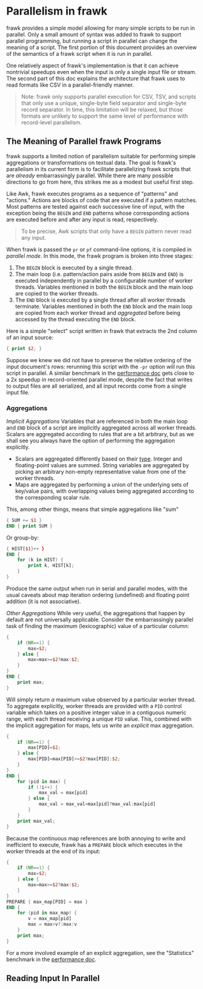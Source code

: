 # Parallelism in frawk

frawk provides a simple model allowing for many simple scripts to be run in
parallel. Only a small amount of syntax was added to frawk to support parallel
programming, but running a script in parallel can change the meaning of a
script. The first portion of this document provides an overview of the semantics
of a frawk script when it is run in parallel.

One relatively aspect of frawk's implementation is that it can achieve
nontrivial speedups even when the input is only a single input file or stream.
The second part of this doc explains the architecture that frawk uses to read
formats like CSV in a parallel-friendly manner.

> Note: frawk only supports parallel execution for CSV, TSV, and scripts that
> only use a unique, single-byte field separator and single-byte record
> separator. In time, this limitation will be relaxed, but those formats are
> unlikely to support the same level of performance with record-level
> parallelism.

## The Meaning of Parallel frawk Programs

frawk supports a limited notion of parallelism suitable for performing simple
aggregations or transformations on textual data. The goal is frawk's parallelism
in its current form is to facilitate parallelizing frawk scripts that are
_already_ embarrassingly parallel. While there are many possible directions to
go from here, this strikes me as a modest but useful first step.

Like Awk, frawk executes programs as a sequence of "patterns" and "actions."
Actions are blocks of code that are executed if a pattern matches. Most patterns
are tested against each successive line of input, with the exception being
the `BEGIN` and `END` patterns whose corresponding actions are executed before
and after any input is read, respectively.

> To be precise, Awk scripts that only have a `BEGIN` pattern never read any
> input.

When frawk is passed the `pr` or `pf` command-line options, it is compiled in
_parallel mode_. In this mode, the frawk program is broken into three stages:

1. The `BEGIN` block is executed by a single thread.
2. The main loop (i.e. pattern/action pairs aside from `BEGIN` and `END`) is
   executed independently in parallel by a configurable number of worker
   threads. Variables mentioned in both the `BEGIN` block and the main loop are
   copied to the worker threads.
3. The `END` block is executed by a single thread after all worker threads
   terminate. Variables mentioned in both the `END` block and the main loop are
   copied from each worker thread and _aggregated_ before being accessed by the
   thread executing the `END` block.

Here is a simple "select" script written in frawk that extracts the 2nd column
of an input source:
```awk
{ print $2; }
```

Suppose we knew we did not have to preserve the relative ordering of the input
document's rows: rerunning this script with the `-pr` option will run this
script in parallel. A similar benchmark in the [performance
doc](https://github.com/ezrosent/frawk/blob/master/info/performance.md) gets
close to a 2x speedup in record-oriented parallel mode, despite the fact that
writes to output files are all serialized, and all input records come from a
single input file.

### Aggregations

_Implicit Aggregations_ Variables that are referenced in both the main loop and
`END` block of a script are implicitly aggregated across all worker threads.
Scalars are aggregated according to rules that are a bit arbitrary, but as we
shall see you always have the option of performing the aggregation explicitly.

* Scalars are aggregated differently based on their
  [type](https://github.com/ezrosent/frawk/blob/master/info/types.md). Integer
  and floating-point values are summed. String variables are aggregated by picking
  an arbitrary non-empty representative value from one of the worker threads.
* Maps are aggregated by performing a union of the underlying sets of key/value
  pairs, with overlapping values being aggregated according to the corresponding
  scalar rule.

This, among other things, means that simple aggregations like "sum"
```awk
{ SUM += $1 }
END { print SUM }
```
Or group-by:
```awk
{ HIST[$1}++ }
END {
    for (k in HIST) {
        print k, HIST[k];
    }
}
```
Produce the same output when run in serial and parallel modes, with the usual
caveats about map iteration ordering (undefined) and floating point addition
(it is not associative).

_Other Aggregations_ While very useful, the aggregations that happen by default
are not universally applicable. Consider the embarrassingly parallel task of
finding the maximum (lexicographic) value of a particular column:

```awk
{ 
    if (NR==1) {
        max=$2;
    } else {
        max=max>=$2?max:$2;
    }
}
END {
    print max;
}
```

Will simply return _a_ maximum value observed by a particular worker thread. To
aggregate explicitly, worker threads are provided with a `PID` control variable
which takes on a positive integer value in a contiguous numeric range, with each
thread receiving a unique `PID` value. This, combined with the implicit
aggregation for maps, lets us write an _explicit_ max aggregation.

```awk
{ 
    if (NR==1) {
        max[PID]=$2;
    } else {
        max[PID]=max[PID]>=$2?max[PID]:$2;
    }
}
END {
    for (pid in max) {
        if (!i++) {
            max_val = max[pid]
        } else {
            max_val = max_val>max[pid]?max_val:max[pid]
        }
    }
    print max_val;
}
```

Because the continuous map references are both annoying to write and inefficient
to execute, frawk has a `PREPARE` block which executes in the worker threads at
the end of its input:

```awk
{ 
    if (NR==1) {
        max=$2;
    } else {
        max=max>=$2?max:$2;
    }
}
PREPARE { max_map[PID] = max }
END {
    for (pid in max_map) {
        v = max_map[pid]
        max = max>v?:max:v
    }
    print max;
}
```

For a more involved example of an explicit aggregation, see the "Statistics"
benchmark in the [performance
doc](https://github.com/ezrosent/frawk/blob/master/info/performance.md).

## Reading Input In Parallel
<!-- TODO -->
